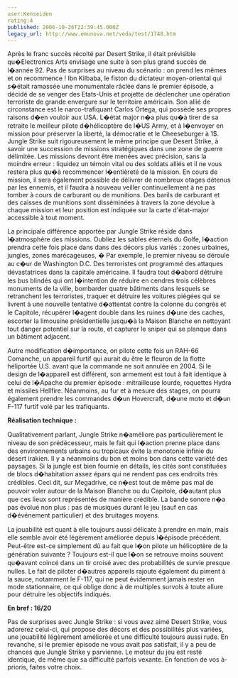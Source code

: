 ```yaml
---
user:Kenseiden
rating:4
published: 2006-10-26T22:39:45.000Z
legacy_url: http://www.emunova.net/veda/test/1748.htm
---
```

Après le franc succès récolté par Desert Strike, il était prévisible qu�Electronics Arts envisage une suite à son plus grand succès de l�année 92\. Pas de surprises au niveau du scénario : on prend les mêmes et on recommence ! Ibn Kilbaba, le fiston du dictateur moyen-oriental qui s�était ramassée une monumentale râclée dans le premier épisode, a décidé de se venger des Etats-Unis et projette de déclencher une opération terroriste de grande envergure sur le territoire américain. Son allié de circonstance est le narco-trafiquant Carlos Ortega, qui possède ses propres raisons d�en vouloir aux USA. L�état major n�a plus qu�à tirer de sa retraite le meilleur pilote d�hélicoptère de l�US Army, et à l�envoyer en mission pour préserver la liberté, la démocratie et le Cheeseburger à 1$. Jungle Strike suit rigoureusement le même principe que Desert Strike, à savoir une succession de missions stratégiques dans une zone de guerre délimitée. Les missions devront être menées avec précision, sans la moindre erreur : liquidez un témoin vital ou des soldats alliés et il ne vous restera plus qu�à recommencer l�entièreté de la mission. En cours de mission, il sera également possible de délivrer de nombreux otages détenus par les ennemis, et il faudra à nouveau veiller continuellement à ne pas tomber à cours de carburant ou de munitions. Des barils de carburant et des caisses de munitions sont disséminées à travers la zone dévolue à chaque mission et leur position est indiquée sur la carte d'état-major accessible à tout moment.  

  

La principale différence apportée par Jungle Strike réside dans l�atmosphère des missions. Oubliez les sables éternels du Golfe, l�action prendra cette fois place dans dans des décors plus variés : zones urbaines, jungles, zones marécageuses, � Par exemple, le premier niveau se déroule au c�ur de Washington D.C. Des terroristes ont programmé des attaques dévastatrices dans la capitale américaine. Il faudra tout d�abord détruire les bus blindés qui ont l�intention de réduire en cendres trois célèbres monuments de la ville, bombarder quatre bâtiments dans lesquels se retranchent les terroristes, traquer et détruire les voitures piégées qui se livrent à une nouvelle tentative d�attentat contre la colonne du congrès et le Capitole, récupérer l�agent double dans les ruines d�une des caches, escorter la limousine présidentielle jusqu�à la Maison Blanche en nettoyant tout danger potentiel sur la route, et capturer le sniper qui se planque dans un bâtiment adjacent.  

  

Autre modification d�importance, on pilote cette fois un RAH-66 Comanche, un appareil furtif qui aurait du être le fleuron de la flotte héliportée U.S. avant que la commande ne soit annulée en 2004\. Si le design de l�appareil est différent, son armement est tout à fait identique à celui de l�Apache du premier épisode : mitrailleuse lourde, roquettes Hydra et missiles Hellfire. Néanmoins, au fur et à mesure des stages, on pourra également prendre les commandes d�un Hovercraft, d�une moto et d�un F-117 furtif volé par les trafiquants.  

  

**Réalisation technique :**  

Qualitativement parlant, Jungle Strike n�améliore pas particulièrement le niveau de son prédécesseur, mais le fait qui l�action prenne place dans des environnements urbains ou tropicaux évite la monotonie infinie du désert irakien. Il y a néanmoins du bon et moins bon dans cette variété des paysages. Si la jungle est bien fournie en détails, les cités sont constituées de blocs d�habitation assez épars qui ne rendent pas ces endroits très crédibles. Ceci dit, sur Megadrive, ce n�est tout de même pas mal de pouvoir voler autour de la Maison Blanche ou du Capitole, d�autant plus que ces lieux sont représentés de manière crédible. La bande sonore n�a pas évolué non plus : pas de musiques durant le jeu (sauf en cas d�événement particulier) et des bruitages moyens.  

La jouabilité est quant à elle toujours aussi délicate à prendre en main, mais elle semble avoir été légèrement améliorée depuis l�épisode précédent. Peut-être est-ce simplement dû au fait que l�on pilote un hélicoptère de la génération suivante ? Toujours est-il que l�on se retrouve moins souvent qu�avant coincé dans un tir croisé avec des probabilités de survie presque nulles. Le fait de piloter d�autres appareils rajoute également du piment à la sauce, notamment le F-117, qui ne peut évidemment jamais rester en mode stationnaire, ce qui oblige donc à de multiples survols à toute allure pour détruire les objectifs indiqués.  

  

**En bref : 16/20**  

Pas de surprises avec Jungle Strike : si vous avez aimé Desert Strike, vous adorerez celui-ci, qui propose des décors et des possibilités plus variées, une jouabilité légèrement améliorée et une difficulté toujours aussi rude. En revanche, si le premier épisode ne vous avait pas satisfait, il y a peu de chances que Jungle Strike y parvienne. Le moteur du jeu est resté identique, de même que sa difficulté parfois vexante. En fonction de vos à-prioris, faites votre choix.
